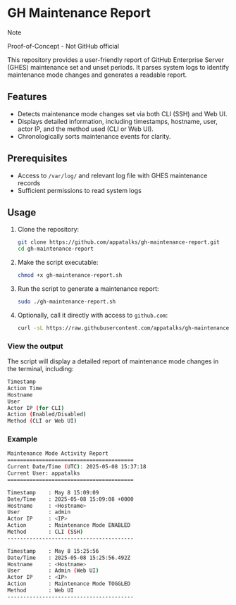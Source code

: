 # GH Maintenance Report

> [!NOTE]
> Proof-of-Concept - Not GitHub official

This repository provides a user-friendly report of GitHub Enterprise Server (GHES) maintenance set and unset periods. It parses system logs to identify maintenance mode changes and generates a readable report.

## Features

- Detects maintenance mode changes set via both CLI (SSH) and Web UI.
- Displays detailed information, including timestamps, hostname, user, actor IP, and the method used (CLI or Web UI).
- Chronologically sorts maintenance events for clarity.

## Prerequisites

- Access to `/var/log/` and relevant log file with GHES maintenance records
- Sufficient permissions to read system logs

## Usage

1. Clone the repository:

   ```bash
   git clone https://github.com/appatalks/gh-maintenance-report.git
   cd gh-maintenance-report
   ```
   
2. Make the script executable:

   ```bash
   chmod +x gh-maintenance-report.sh
   ```

3. Run the script to generate a maintenance report:

   ```bash
   sudo ./gh-maintenance-report.sh
   ```

4. Optionally, call it directly with access to `github.com`:

   ```bash
   curl -sL https://raw.githubusercontent.com/appatalks/gh-maintenance-report/main/gh-maintenance-report.sh | bash
   ```

### View the output

The script will display a detailed report of maintenance mode changes in the terminal, including:

```bash
Timestamp
Action Time
Hostname
User
Actor IP (for CLI)
Action (Enabled/Disabled)
Method (CLI or Web UI)
```

### Example

```bash
Maintenance Mode Activity Report
========================================
Current Date/Time (UTC): 2025-05-08 15:37:18
Current User: appatalks
========================================

Timestamp    : May 8 15:09:09
Date/Time    : 2025-05-08 15:09:08 +0000
Hostname     : <Hostname>
User         : admin
Actor IP     : <IP>
Action       : Maintenance Mode ENABLED
Method       : CLI (SSH)
----------------------------------------

Timestamp    : May 8 15:25:56
Date/Time    : 2025-05-08 15:25:56.492Z
Hostname     : <Hostname>
User         : Admin (Web UI)
Actor IP     : <IP>
Action       : Maintenance Mode TOGGLED
Method       : Web UI
----------------------------------------
```
